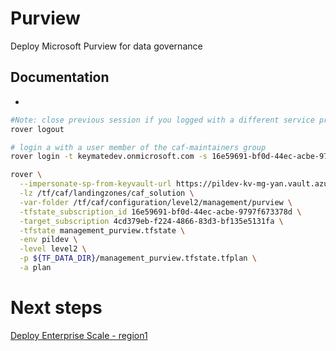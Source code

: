 
# Purview
Deploy Microsoft Purview for data governance

## Documentation
-

```bash
#Note: close previous session if you logged with a different service principal using --impersonate-sp-from-keyvault-url
rover logout

# login a with a user member of the caf-maintainers group
rover login -t keymatedev.onmicrosoft.com -s 16e59691-bf0d-44ec-acbe-9797f673378d

rover \
  --impersonate-sp-from-keyvault-url https://pildev-kv-mg-yan.vault.azure.net/ \
  -lz /tf/caf/landingzones/caf_solution \
  -var-folder /tf/caf/configuration/level2/management/purview \
  -tfstate_subscription_id 16e59691-bf0d-44ec-acbe-9797f673378d \
  -target_subscription 4cd379eb-f224-4866-83d3-bf135e5131fa \
  -tfstate management_purview.tfstate \
  -env pildev \
  -level level2 \
  -p ${TF_DATA_DIR}/management_purview.tfstate.tfplan \
  -a plan

```


# Next steps

[Deploy Enterprise Scale - region1](../../level1/alz/region1/readme.md)